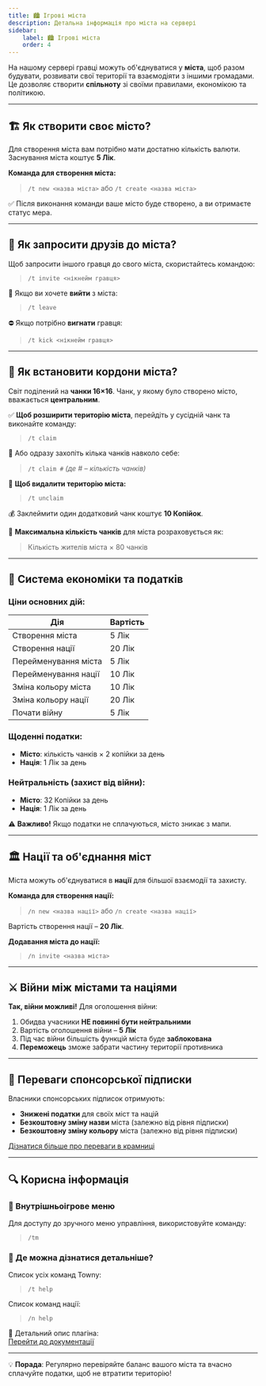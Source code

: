 ```yaml
---  
title: 🏙️ Ігрові міста  
description: Детальна інформація про міста на сервері  
sidebar:  
    label: 🏙️ Ігрові міста  
    order: 4
---
```


На нашому сервері гравці можуть об'єднуватися у **міста**, щоб разом будувати, розвивати свої території та взаємодіяти з іншими громадами. Це дозволяє створити **спільноту** зі своїми правилами, економікою та політикою.

---  

## 🏗️ Як створити своє місто?

Для створення міста вам потрібно мати достатню кількість валюти. Заснування міста коштує **5 Лік**.

**Команда для створення міста:**
> `/t new <назва міста>` або `/t create <назва міста>`

✅ Після виконання команди ваше місто буде створено, а ви отримаєте статус мера.

---  

## 🤝 Як запросити друзів до міста?

Щоб запросити іншого гравця до свого міста, скористайтесь командою:
> `/t invite <нікнейм гравця>`

🚪 Якщо ви хочете **вийти** з міста:
> `/t leave`

⛔ Якщо потрібно **вигнати** гравця:
> `/t kick <нікнейм гравця>`

---  

## 📍 Як встановити кордони міста?

Світ поділений на **чанки 16×16**. Чанк, у якому було створено місто, вважається **центральним**.

✅ **Щоб розширити територію міста**, перейдіть у сусідній чанк та виконайте команду:
> `/t claim`

📌 Або одразу захопіть кілька чанків навколо себе:
> `/t claim #` *(де # – кількість чанків)*

🚫 **Щоб видалити територію міста:**
> `/t unclaim`

💰 Заклеймити один додатковий чанк коштує **10 Копійок**.

📏 **Максимальна кількість чанків** для міста розраховується як:
> Кількість жителів міста × 80 чанків

---  

## 💸 Система економіки та податків

### Ціни основних дій:

| Дія | Вартість |
|-----|----------|
| Створення міста | 5 Лік |
| Створення нації | 20 Лік |
| Перейменування міста | 5 Лік |
| Перейменування нації | 10 Лік |
| Зміна кольору міста | 10 Лік |
| Зміна кольору нації | 20 Лік |
| Почати війну | 5 Лік |

### Щоденні податки:
* **Місто**: кількість чанків × 2 копійки за день
* **Нація**: 1 Лік за день

### Нейтральність (захист від війни):
* **Місто**: 32 Копійки за день
* **Нація**: 1 Лік за день

⚠️ **Важливо!** Якщо податки не сплачуються, місто зникає з мапи.

---  

## 🏛️ Нації та об'єднання міст

Міста можуть об'єднуватися в **нації** для більшої взаємодії та захисту.

**Команда для створення нації:**
> `/n new <назва нації>` або `/n create <назва нації>`

Вартість створення нації – **20 Лік**.

**Додавання міста до нації:**
> `/n invite <назва міста>`

---  

## ⚔️ Війни між містами та націями

**Так, війни можливі!** Для оголошення війни:

1. Обидва учасники **НЕ повинні бути нейтральними**
2. Вартість оголошення війни – **5 Лік**
3. Під час війни більшість функцій міста буде **заблокована**
4. **Переможець** зможе забрати частину території противника

---  

## 💎 Переваги спонсорської підписки

Власники спонсорських підписок отримують:
* **Знижені податки** для своїх міст та націй
* **Безкоштовну зміну назви** міста (залежно від рівня підписки)
* **Безкоштовну зміну кольору** міста (залежно від рівня підписки)

[Дізнатися більше про переваги в крамниці](https://uaproject.xyz/shop)

---  

## 🔍 Корисна інформація

### 📱 Внутрішньоігрове меню
Для доступу до зручного меню управління, використовуйте команду:
> `/tm`

### 📖 Де можна дізнатися детальніше?
Список усіх команд Towny:
> `/t help`

Список команд нації:
> `/n help`

📌 Детальний опис плагіна:  
[Перейти до документації](https://wiki.ccnetmc.com/Guides/TownyPlugin)

---  

💡 **Порада**: Регулярно перевіряйте баланс вашого міста та вчасно сплачуйте податки, щоб не втратити територію!